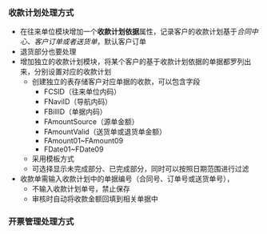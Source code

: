 ### 收款计划处理方式
* 在往来单位模块增加一个**收款计划依据**属性，记录客户的收款计划基于*合同中心、客户订单或者送货单*，默认客户订单
* 退货部分也要处理
* 增加独立的收款计划模块，将某个客户的基于收款计划依据的单据都罗列出来，分别设置对应的收款计划
    * 创建独立的表存储客户对应单据的收款，可以包含字段
        * FCSID（往来单位内码）
        * FNaviID（导航内码）
        * FBillID（单据内码）
        * FAmountSource（源单金额）
        * FAmountValid（送货单或退货单金额）
        * FAmount01~FAmount09
        * FDate01~FDate09
    * 采用模板方式
    * 可选择显示未完成部分、已完成部分，同时可以按照日期范围进行过滤
* 收款单需输入收款计划中的单据编号（合同号、订单号或送货单号），
    * 不输入收款计划单号，禁止保存
    * 审核时自动将收款金额回填到相关单据中
### 开票管理处理方式